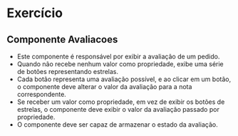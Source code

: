 # Exercício

## Componente Avaliacoes

- Este componente é responsável por exibir a avaliação de um pedido.
- Quando não recebe nenhum valor como propriedade, exibe uma série de botões representando estrelas.
- Cada botão representa uma avaliação possível, e ao clicar em um botão, o componente deve alterar o valor da avaliação para a nota correspondente.
- Se receber um valor como propriedade, em vez de exibir os botões de estrelas, o componente deve exibir o valor da avaliação passado por propriedade.
- O componente deve ser capaz de armazenar o estado da avaliação.
